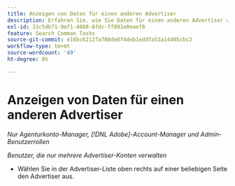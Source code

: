 ```yaml
---
title: Anzeigen von Daten für einen anderen Advertiser
description: Erfahren Sie, wie Sie Daten für einen anderen Advertiser anzeigen.
exl-id: 31c5db71-9ef1-4088-8fdc-ff091e0eaef8
feature: Search Common Tasks
source-git-commit: e16bc62127a708de8f4deb1eddfa53a14405cbc2
workflow-type: tm+mt
source-wordcount: '49'
ht-degree: 0%

---
```


# Anzeigen von Daten für einen anderen Advertiser

*Nur Agenturkonto-Manager, [!DNL Adobe]-Account-Manager und Admin-Benutzerrollen*

*Benutzer, die nur mehrere Advertiser-Konten verwalten*

* Wählen Sie in der Advertiser-Liste oben rechts auf einer beliebigen Seite den Advertiser aus.
